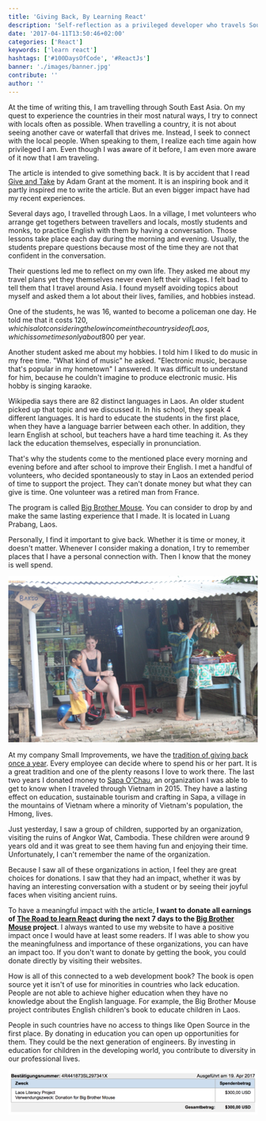 ```yaml
---
title: 'Giving Back, By Learning React'
description: 'Self-reflection as a privileged developer who travels South East Asia. An attempt to give something back, by learning React, to contribute solving the diversity problem in software development...'
date: '2017-04-11T13:50:46+02:00'
categories: ['React']
keywords: ['learn react']
hashtags: ['#100DaysOfCode', '#ReactJs']
banner: './images/banner.jpg'
contribute: ''
author: ''
---
```


<Sponsorship />

At the time of writing this, I am travelling through South East Asia. On my quest to experience the countries in their most natural ways, I try to connect with locals often as possible. When travelling a country, it is not about seeing another cave or waterfall that drives me. Instead, I seek to connect with the local people. When speaking to them, I realize each time again how privileged I am. Even though I was aware of it before, I am even more aware of it now that I am traveling.

The article is intended to give something back. It is by accident that I read [Give and Take](http://amzn.to/2BJ1NBx) by Adam Grant at the moment. It is an inspiring book and it partly inspired me to write the article. But an even bigger impact have had my recent experiences.

Several days ago, I travelled through Laos. In a village, I met volunteers who arrange get togethers between travellers and locals, mostly students and monks, to practice English with them by having a conversation. Those lessons take place each day during the morning and evening. Usually, the students prepare questions because most of the time they are not that confident in the conversation.

Their questions led me to reflect on my own life. They asked me about my travel plans yet they themselves never even left their villages. I felt bad to tell them that I travel around Asia. I found myself avoiding topics about myself and asked them a lot about their lives, families, and hobbies instead.

One of the students, he was 16, wanted to become a policeman one day. He told me that it costs 120$, which is a lot considering the low income in the countryside of Laos, which is sometimes only about 800$ per year.

Another student asked me about my hobbies. I told him I liked to do music in my free time. "What kind of music" he asked. "Electronic music, because that's popular in my hometown" I answered. It was difficult to understand for him, because he couldn't imagine to produce electronic music. His hobby is singing karaoke.

Wikipedia says there are 82 distinct languages in Laos. An older student picked up that topic and we discussed it. In his school, they speak 4 different languages. It is hard to educate the students in the first place, when they have a language barrier between each other. In addition, they learn English at school, but teachers have a hard time teaching it. As they lack the education themselves, especially in pronunciation.

That's why the students come to the mentioned place every morning and evening before and after school to improve their English. I met a handful of volunteers, who decided spontaneously to stay in Laos an extended period of time to support the project. They can't donate money but what they can give is time. One volunteer was a retired man from France.

The program is called [Big Brother Mouse](http://www.bigbrothermouse.com/). You can consider to drop by and make the same lasting experience that I made. It is located in Luang Prabang, Laos.

Personally, I find it important to give back. Whether it is time or money, it doesn't matter. Whenever I consider making a donation, I try to remember places that I have a personal connection with. Then I know that the money is well spend.

![indonesia](./images/warung.jpg)

At my company Small Improvements, we have the [tradition of giving back once a year](https://blog.small-improvements.com/2017/03/14/why-we-give-back-our-2016-donations/?ref=robinwieruch.de). Every employee can decide where to spend his or her part. It is a great tradition and one of the plenty reasons I love to work there. The last two years I donated money to [Sapa O'Chau](http://sapaochau.org/), an organization I was able to get to know when I traveled through Vietnam in 2015. They have a lasting effect on education, sustainable tourism and crafting in Sapa, a village in the mountains of Vietnam where a minority of Vietnam's population, the Hmong, lives.

Just yesterday, I saw a group of children, supported by an organization, visiting the ruins of Angkor Wat, Cambodia. These children were around 9 years old and it was great to see them having fun and enjoying their time. Unfortunately, I can't remember the name of the organization.

Because I saw all of these organizations in action, I feel they are great choices for donations. I saw that they had an impact, whether it was by having an interesting conversation with a student or by seeing their joyful faces when visiting ancient ruins.

To have a meaningful impact with the article, **I want to donate all earnings of [The Road to learn React](/the-road-to-learn-react/) during the next 7 days to the [Big Brother Mouse](http://www.bigbrothermouse.com/) project**. I always wanted to use my website to have a positive impact once I would have at least some readers. If I was able to show you the meaningfulness and importance of these organizations, you can have an impact too. If you don't want to donate by getting the book, you could donate directly by visiting their websites.

How is all of this connected to a web development book? The book is open source yet it isn't of use for minorities in countries who lack education. People are not able to achieve higher education when they have no knowledge about the English language. For example, the Big Brother Mouse project contributes English children's book to educate children in Laos.

People in such countries have no access to things like Open Source in the first place. By donating in education you can open up opportunities for them. They could be the next generation of engineers. By investing in education for children in the developing world, you contribute to diversity in our professional lives.

![learn react](./images/result.png)
